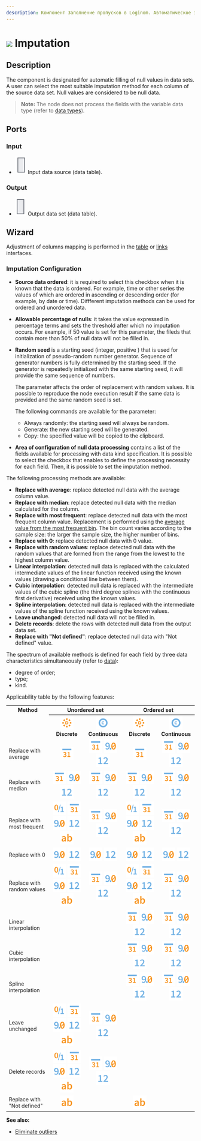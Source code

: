 ```yaml
---
description: Компонент Заполнение пропусков в Loginom. Автоматическое заполнение пропусков. Методы обработки данных (заменять средним, заменять медианой, заменять на 0, заменять случайным). Мастер настройки.
---
```

# ![ ](./../../images/icons/components/plausible_default.svg) Imputation

## Description

The component is designated for automatic filling of null values in data sets.
A user can select the most suitable imputation method for each column of the source data set. Null values are considered to be null data.

> **Note:** The node does not process the fields with the variable data type (refer to [data types](./../../data/datatype.md)).

## Ports

### Input

* ![ ](./../../images/icons/app/node/ports/inputs/table_inactive.svg) Input data source (data table).

### Output

* ![ ](./../../images/icons/app/node/ports/outputs/table_inactive.svg) Output data set (data table).

## Wizard

Adjustment of columns mapping is performed in the [table](./../../workflow/ports/table-interface.md) or [links](./../../workflow/ports/connections-interface.md) interfaces.

### Imputation Configuration

* **Source data ordered**: it is required to select this checkbox when it is known that the data is ordered. For example, time or other series the values of which are ordered in ascending or descending order (for example, by date or time). Diffferent imputation methods can be used for ordered and unordered data.
* **Allowable percentage of nulls**: it takes the value expressed in percentage terms and sets the threshold after which no imputation occurs. For example, if 50 value is set for this parameter, the fileds that contain more than 50% of null data will not be filled in.
* **Random seed** is a starting seed (integer, positive ) that is used for initialization of pseudo-random number generator. Sequence of generator numbers is fully determined by the starting seed. If the generator is repeatedly initialized with the same starting seed, it will provide the same sequence of numbers.

   The parameter affects the order of replacement with random values. It is possible to reproduce the node execution result if the same data is provided and the same random seed is set.

   The following commands are available for the parameter:

   * Always randomly: the starting seed will always be random.
   * Generate: the new starting seed will be generated.
   * Copy: the specified value will be copied to the clipboard.

* **Area of configuration of null data processing** contains a list of the fields available for processing with data kind specification. It is possible to select the checkbox that enables to define the processing necessity for each field. Then, it is possible to set the imputation method.

The following processing methods are available:

* **Replace with average**: replace detected null data with the average column value.
* **Replace with median**: replace detected null data with the median calculated for the column.
* **Replace with most frequent**: replace detected null data with the most frequent column value. Replacement is performed using the [average value from the most frequent bin](https://wiki.loginom.ru/articles/mean-most-likely-interval.html). The bin count varies according to the sample size: the larger the sample size, the higher number of bins.
* **Replace with 0**: replace detected null data with 0 value.
* **Replace with random values**: replace detected null data with the random values that are formed from the range from the lowest to the highest column value.
* **Linear interpolation**: detected null data is replaced with the calculated intermediate values of the linear function received using the known values (drawing a conditional line between them).
* **Cubic interpolation**: detected null data is replaced with the intermediate values of the cubic spline (the third degree splines with the continuous first derivative) received using the known values.
* **Spline interpolation**: detected null data is replaced with the intermediate values of the spline function received using the known values.
* **Leave unchanged**: detected null data will not be filled in.
* **Delete records**: delete the rows with detected null data from the output data set.
* **Replace with "Not defined"**: replace detected null data with "Not defined" value.

The spectrum of available methods is defined for each field by three data characteristics simultaneously (refer to [data](./../../data/README.md)):

* degree of order;
* type;
* kind.

Applicability table by the following features:

<table>
<tr><th valign="top" align="center" rowspan="2">Method</th><th align="center" colspan="2">Unordered set</th><th align="center" colspan="2">Ordered set</th></tr>
<tr><th align="center"><img src="../../images/icons/common/data-types/discrete_default.svg"> Discrete</th><th align="center"><img src="../../images/icons/common/data-types/continuous_default.svg"> Continuous</th><th align="center"><img src="../../images/icons/common/data-types/discrete_default.svg"> Discrete</th><th align="center"><img src="../../images/icons/common/data-types/continuous_default.svg"> Continuous</th></tr>

<tr><td align="left">Replace with average</td><td align="center"><img src="../../images/icons/common/data-types/datetime_default.svg"></td><td align="center"> <img src="../../images/icons/common/data-types/datetime_default.svg"> <img src="../../images/icons/common/data-types/float_default.svg"> <img src="../../images/icons/common/data-types/integer_default.svg"></td><td align="center"><img src="../../images/icons/common/data-types/datetime_default.svg"></td><td align="center"><img src="../../images/icons/common/data-types/datetime_default.svg"> <img src="../../images/icons/common/data-types/float_default.svg"> <img src="../../images/icons/common/data-types/integer_default.svg"></td></tr>

<tr><td align="left">Replace with median</td><td align="center"><img src="../../images/icons/common/data-types/datetime_default.svg"> <img src="../../images/icons/common/data-types/float_default.svg"> <img src="../../images/icons/common/data-types/integer_default.svg"></td><td align="center"><img src="../../images/icons/common/data-types/datetime_default.svg"> <img src="../../images/icons/common/data-types/float_default.svg"> <img src="../../images/icons/common/data-types/integer_default.svg"></td><td align="center"><img src="../../images/icons/common/data-types/datetime_default.svg"> <img src="../../images/icons/common/data-types/float_default.svg"> <img src="../../images/icons/common/data-types/integer_default.svg"></td><td align="center"><img src="../../images/icons/common/data-types/datetime_default.svg"> <img src="../../images/icons/common/data-types/float_default.svg"> <img src="../../images/icons/common/data-types/integer_default.svg"></td></tr>

<tr><td align="left">Replace with most frequent</td><td align="center"><img src="../../images/icons/common/data-types/boolean_default.svg"> <img src="../../images/icons/common/data-types/datetime_default.svg"> <img src="../../images/icons/common/data-types/float_default.svg"> <img src="../../images/icons/common/data-types/integer_default.svg"> <img src="../../images/icons/common/data-types/string_default.svg"></td><td align="center"><img src="../../images/icons/common/data-types/datetime_default.svg"> <img src="../../images/icons/common/data-types/float_default.svg"> <img src="../../images/icons/common/data-types/integer_default.svg"></td><td align="center"><img src="../../images/icons/common/data-types/boolean_default.svg"> <img src="../../images/icons/common/data-types/datetime_default.svg"> <img src="../../images/icons/common/data-types/float_default.svg"> <img src="../../images/icons/common/data-types/integer_default.svg"> <img src="../../images/icons/common/data-types/string_default.svg"></td><td align="center"><img src="../../images/icons/common/data-types/datetime_default.svg"> <img src="../../images/icons/common/data-types/float_default.svg"> <img src="../../images/icons/common/data-types/integer_default.svg"></td></tr>

<tr><td align="left">Replace with 0</td><td align="center">  <img src="../../images/icons/common/data-types/float_default.svg"> <img src="../../images/icons/common/data-types/integer_default.svg"> <td align="center"> <img src="../../images/icons/common/data-types/float_default.svg"> <img src="../../images/icons/common/data-types/integer_default.svg"></td><td align="center"> <img src="../../images/icons/common/data-types/float_default.svg"> <img src="../../images/icons/common/data-types/integer_default.svg"> <td align="center"> <img src="../../images/icons/common/data-types/float_default.svg"> <img src="../../images/icons/common/data-types/integer_default.svg"></td></tr>

<tr><td align="left">Replace with random values</td><td align="center"><img src="../../images/icons/common/data-types/boolean_default.svg"> <img src="../../images/icons/common/data-types/datetime_default.svg"> <img src="../../images/icons/common/data-types/float_default.svg"> <img src="../../images/icons/common/data-types/integer_default.svg"> <img src="../../images/icons/common/data-types/string_default.svg"></td><td align="center"><img src="../../images/icons/common/data-types/datetime_default.svg"> <img src="../../images/icons/common/data-types/float_default.svg"> <img src="../../images/icons/common/data-types/integer_default.svg"></td><td align="center"><img src="../../images/icons/common/data-types/boolean_default.svg"> <img src="../../images/icons/common/data-types/datetime_default.svg"> <img src="../../images/icons/common/data-types/float_default.svg"> <img src="../../images/icons/common/data-types/integer_default.svg"> <img src="../../images/icons/common/data-types/string_default.svg"></td><td align="center"><img src="../../images/icons/common/data-types/datetime_default.svg"> <img src="../../images/icons/common/data-types/float_default.svg"> <img src="../../images/icons/common/data-types/integer_default.svg"></td></tr>

<tr><td align="left">Linear interpolation</td><td></td><td></td><td align="center"><img src="../../images/icons/common/data-types/datetime_default.svg"> <img src="../../images/icons/common/data-types/float_default.svg"> <img src="../../images/icons/common/data-types/integer_default.svg"></td><td align="center"><img src="../../images/icons/common/data-types/datetime_default.svg"> <img src="../../images/icons/common/data-types/float_default.svg"> <img src="../../images/icons/common/data-types/integer_default.svg"></td></tr>

<tr><td align="left">Cubic interpolation</td><td></td><td></td><td align="center"><img src="../../images/icons/common/data-types/datetime_default.svg"> <img src="../../images/icons/common/data-types/float_default.svg"> <img src="../../images/icons/common/data-types/integer_default.svg"></td><td align="center"><img src="../../images/icons/common/data-types/datetime_default.svg"> <img src="../../images/icons/common/data-types/float_default.svg"> <img src="../../images/icons/common/data-types/integer_default.svg"></td></tr>

<tr><td align="left">Spline interpolation</td><td></td><td></td><td align="center"><img src="../../images/icons/common/data-types/datetime_default.svg"> <img src="../../images/icons/common/data-types/float_default.svg"> <img src="../../images/icons/common/data-types/integer_default.svg"></td><td align="center"><img src="../../images/icons/common/data-types/datetime_default.svg"> <img src="../../images/icons/common/data-types/float_default.svg"> <img src="../../images/icons/common/data-types/integer_default.svg"></td></tr>

<tr><td align="left">Leave unchanged</td><td align="center"><img src="../../images/icons/common/data-types/boolean_default.svg"> <img src="../../images/icons/common/data-types/datetime_default.svg"> <img src="../../images/icons/common/data-types/float_default.svg"> <img src="../../images/icons/common/data-types/integer_default.svg"> <img src="../../images/icons/common/data-types/string_default.svg"></td><td align="center"><img src="../../images/icons/common/data-types/datetime_default.svg"> <img src="../../images/icons/common/data-types/float_default.svg"> <img src="../../images/icons/common/data-types/integer_default.svg"></td><td></td><td></td></tr>

<tr><td align="left">Delete records</td><td align="center"><img src="../../images/icons/common/data-types/boolean_default.svg"> <img src="../../images/icons/common/data-types/datetime_default.svg"> <img src="../../images/icons/common/data-types/float_default.svg"> <img src="../../images/icons/common/data-types/integer_default.svg"> <img src="../../images/icons/common/data-types/string_default.svg"></td><td align="center"><img src="../../images/icons/common/data-types/datetime_default.svg"> <img src="../../images/icons/common/data-types/float_default.svg"> <img src="../../images/icons/common/data-types/integer_default.svg"></td><td align="center"></td><td align="center"></td></tr>

<tr><td align="left">Replace with "Not defined"</td><td align="center"><img src="../../images/icons/common/data-types/string_default.svg"></td><td></td><td align="center"><img src="../../images/icons/common/data-types/string_default.svg"></td><td></td></tr>

</table>

**See also:**

* [Eliminate outliers](./eliminate-outliers.md)

